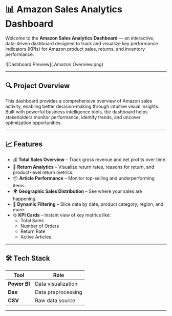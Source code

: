 # 📊 Amazon Sales Analytics Dashboard

Welcome to the **Amazon Sales Analytics Dashboard** — an interactive, data-driven dashboard designed to track and visualize key performance indicators (KPIs) for Amazon product sales, returns, and inventory performance.

![Dashboard Preview](.Amazon Overview.png)

---

## 🔍 Project Overview

This dashboard provides a comprehensive overview of Amazon sales activity, enabling better decision-making through intuitive visual insights. Built with powerful business intelligence tools, the dashboard helps stakeholders monitor performance, identify trends, and uncover optimization opportunities.

---

## 📈 Features

- 💰 **Total Sales Overview** – Track gross revenue and net profits over time.
- 🔁 **Return Analytics** – Visualize return rates, reasons for return, and product-level return metrics.
- 📦 **Article Performance** – Monitor top-selling and underperforming items.
- 🌍 **Geographic Sales Distribution** – See where your sales are happening.
- 📅 **Dynamic Filtering** – Slice data by date, product category, region, and more.
- ⚙️ **KPI Cards** – Instant view of key metrics like:
  - Total Sales
  - Number of Orders
  - Return Rate
  - Active Articles


---

## 🛠️ Tech Stack

| Tool | Role |
|------|------|
| **Power BI** | Data visualization |
| **Dax** | Data preprocessing |
| **CSV** | Raw data source |

---
